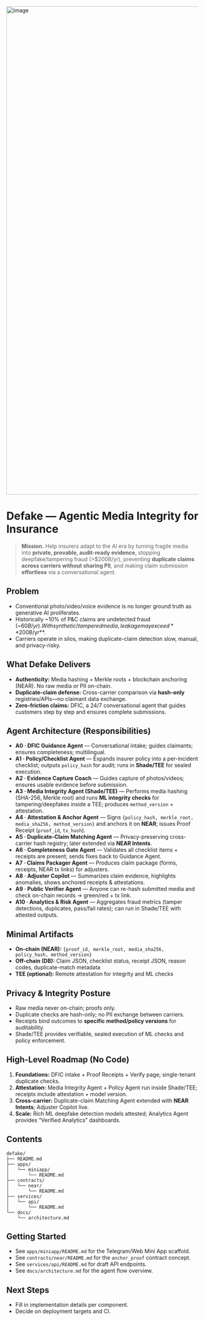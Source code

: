 
<img width="1699" height="1275" alt="image" src="https://github.com/user-attachments/assets/f75f2c90-d54f-4de3-ab37-4a939c29c173" />


# Defake — Agentic Media Integrity for Insurance

> **Mission.** Help insurers adapt to the AI era by turning fragile media into **private, provable, audit-ready evidence**, stopping deepfake/tampering fraud (>$200B/yr), preventing **duplicate claims across carriers without sharing PII**, and making claim submission **effortless** via a conversational agent.

## Problem
- Conventional photo/video/voice evidence is no longer ground truth as generative AI proliferates.
- Historically ~10% of P&C claims are undetected fraud (~$60B/yr). With synthetic/tampered media, leakage may exceed **$200B/yr**.
- Carriers operate in silos, making duplicate-claim detection slow, manual, and privacy-risky.

## What Defake Delivers
- **Authenticity:** Media hashing + Merkle roots + blockchain anchoring (NEAR). No raw media or PII on-chain.
- **Duplicate-claim defense:** Cross-carrier comparison via **hash-only** registries/APIs—no claimant data exchange.
- **Zero-friction claims:** DFIC, a 24/7 conversational agent that guides customers step by step and ensures complete submissions.

## Agent Architecture (Responsibilities)
- **A0 · DFIC Guidance Agent** — Conversational intake; guides claimants; ensures completeness; multilingual.
- **A1 · Policy/Checklist Agent** — Expands insurer policy into a per-incident checklist; outputs `policy_hash` for audit; runs in **Shade/TEE** for sealed execution.
- **A2 · Evidence Capture Coach** — Guides capture of photos/videos; ensures usable evidence before submission.
- **A3 · Media Integrity Agent (Shade/TEE)** — Performs media hashing (SHA-256, Merkle root) and runs **ML integrity checks** for tampering/deepfakes inside a TEE; produces `method_version` + attestation.
- **A4 · Attestation & Anchor Agent** — Signs `{policy_hash, merkle_root, media_sha256, method_version}` and anchors it on **NEAR**; issues Proof Receipt (`proof_id`, `tx_hash`).
- **A5 · Duplicate-Claim Matching Agent** — Privacy-preserving cross-carrier hash registry; later extended via **NEAR Intents**.
- **A6 · Completeness Gate Agent** — Validates all checklist items + receipts are present; sends fixes back to Guidance Agent.
- **A7 · Claims Packager Agent** — Produces claim package (forms, receipts, NEAR tx links) for adjusters.
- **A8 · Adjuster Copilot** — Summarizes claim evidence, highlights anomalies, shows anchored receipts & attestations.
- **A9 · Public Verifier Agent** — Anyone can re-hash submitted media and check on-chain records → green/red + tx link.
- **A10 · Analytics & Risk Agent** — Aggregates fraud metrics (tamper detections, duplicates, pass/fail rates); can run in Shade/TEE with attested outputs.

## Minimal Artifacts
- **On-chain (NEAR):** `{proof_id, merkle_root, media_sha256, policy_hash, method_version}`
- **Off-chain (DB):** Claim JSON, checklist status, receipt JSON, reason codes, duplicate-match metadata
- **TEE (optional):** Remote attestation for integrity and ML checks

## Privacy & Integrity Posture
- Raw media never on-chain; proofs only.
- Duplicate checks are hash-only; no PII exchange between carriers.
- Receipts bind outcomes to **specific method/policy versions** for auditability.
- Shade/TEE provides verifiable, sealed execution of ML checks and policy enforcement.

## High-Level Roadmap (No Code)
1. **Foundations:** DFIC intake + Proof Receipts + Verify page; single-tenant duplicate checks.
2. **Attestation:** Media Integrity Agent + Policy Agent run inside Shade/TEE; receipts include attestation + model version.
3. **Cross-carrier:** Duplicate-claim Matching Agent extended with **NEAR Intents**; Adjuster Copilot live.
4. **Scale:** Rich ML deepfake detection models attested; Analytics Agent provides “Verified Analytics” dashboards.

## Contents

```
defake/
├── README.md
├── apps/
│   └── miniapp/
│       └── README.md
├── contracts/
│   └── near/
│       └── README.md
├── services/
│   └── api/
│       └── README.md
└── docs/
    └── architecture.md
```

## Getting Started

- See `apps/miniapp/README.md` for the Telegram/Web Mini App scaffold.
- See `contracts/near/README.md` for the `anchor_proof` contract concept.
- See `services/api/README.md` for draft API endpoints.
- See `docs/architecture.md` for the agent flow overview.

## Next Steps

- Fill in implementation details per component.
- Decide on deployment targets and CI.


